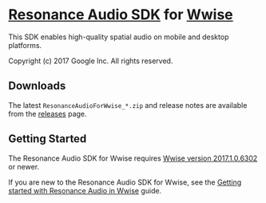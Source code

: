 # [Resonance Audio SDK](//developers.google.com/resonance-audio) for [Wwise](//www.audiokinetic.com/products/wwise/)

This SDK enables high-quality spatial audio on mobile and desktop platforms.

Copyright (c) 2017 Google Inc. All rights reserved.

## Downloads

The latest `ResonanceAudioForWwise_*.zip` and release notes are available from the
[releases](//github.com/resonance-audio/resonance-audio-wwise-sdk/releases)
page.

## Getting Started

The Resonance Audio SDK for Wwise requires
[Wwise version 2017.1.0.6302](//www.audiokinetic.com/download/) or newer.

If you are new to the Resonance Audio SDK for Wwise, see the [Getting started with Resonance Audio in Wwise](//developers.google.com/resonance-audio/develop/wwise/getting-started) guide.
